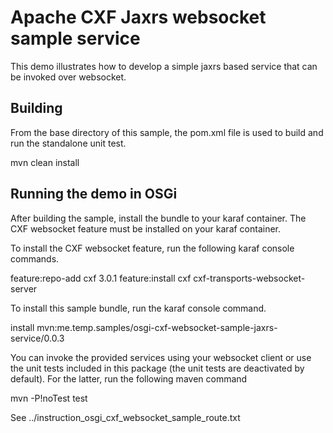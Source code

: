 Apache CXF Jaxrs websocket sample service
=================================================

This demo illustrates how to develop a simple jaxrs based
service that can be invoked over websocket.

Building
--------
From the base directory of this sample, the pom.xml file
is used to build and run the standalone unit test.

  mvn clean install
  
Running the demo in OSGi
------------------------
After building the sample, install the bundle to your karaf
container. The CXF websocket feature must be installed on your
karaf container. 

To install the CXF websocket feature, run the following karaf console
commands.

feature:repo-add cxf 3.0.1
feature:install cxf cxf-transports-websocket-server

To install this sample bundle, run the karaf console command.

install mvn:me.temp.samples/osgi-cxf-websocket-sample-jaxrs-service/0.0.3

You can invoke the provided services using your websocket client or
use the unit tests included in this package (the unit tests are deactivated
by default). For the latter, run the following maven command

mvn -P\!noTest test

See
../instruction_osgi_cxf_websocket_sample_route.txt
